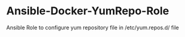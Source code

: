 # Ansible-Docker-YumRepo-Role
Ansible Role to configure yum repository file in /etc/yum.repos.d/ file
